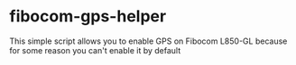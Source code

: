 # fibocom-gps-helper
This simple script allows you to enable GPS on Fibocom L850-GL because for some reason you can't enable it by default
